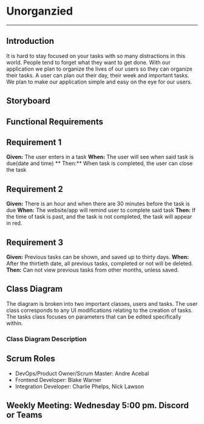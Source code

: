 # Unorganzied
---
## Introduction
It is hard to stay focused on your tasks with so many distractions in this world. People tend to forget what they want to get done. With our application we plan to organize the lives of our users so they can organize their tasks. A user can plan out their day, their week and important tasks. We plan to make our application simple and easy on the eye for our users.


## Storyboard  

## Functional Requirements 
## Requirement 1 

**Given:** The user enters in a task
**When:**  The user will see when said task is due(date and time)
** Then:**  When task is completed, the user can close the task

## Requirement 2
**Given:** There is an hour and when there are 30 minutes before the task is due 
**When:** The website/app will remind user to complete said task
**Then:** If the time of task is past, and the task is not completed, the task will appear in red. 

## Requirement 3
**Given:** Previous tasks can be shown, and saved up to thirty days. 
**When:** After the thirtieth date, all previous tasks, completed or not will be deleted.
**Then:** Can not view previous tasks from other months, unless saved.

## Class Diagram  
The diagram is broken into two important classes, users and tasks. The user class corresponds to any UI modifications relating to the creation of tasks. The tasks class focuses on parameters that can be edited specifically within. 

### Class Diagram Description  
## Scrum Roles  
- DevOps/Product Owner/Scrum Master: Andre Acebal
- Frontend Developer: Blake Warner
- Integration Developer: Charlie Phelps, Nick Lawson
## Weekly Meeting: Wednesday 5:00 pm. Discord or Teams
